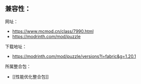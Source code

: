 兼容性：
- 

网址：
- https://www.mcmod.cn/class/7990.html
- https://modrinth.com/mod/puzzle

下载地址：
- https://modrinth.com/mod/puzzle/versions?l=fabric&g=1.20.1

所属整合包：
- [[性能优化整合包]]